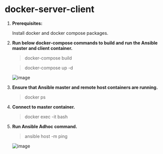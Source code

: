 # docker-server-client

1) **Prerequisites:**

   Install docker and docker compose packages.

2) **Run below docker-compose commands to build and run the Ansible master and client container.**

   >docker-compose build

   >docker-compose up -d
   
   ![image](https://user-images.githubusercontent.com/52773558/172063612-4f72350f-bc97-4887-a00c-d01df4486088.png)


3) **Ensure that Ansible master and remote host containers are running.**
   
   >docker ps

4) **Connect to master container.**

   >docker exec -it <ansible container id> bash
   
   

5) **Run Ansible Adhoc command.**
    
   >ansible host -m ping
   
   ![image](https://user-images.githubusercontent.com/52773558/172063778-5f900e4f-072a-4b32-892d-dac48d696cae.png)






